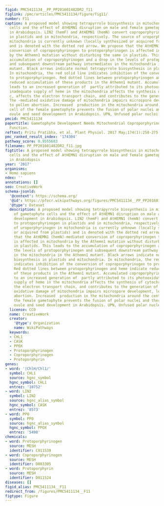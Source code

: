 ```yaml
---
figid: PMC5411134__PP_PP201601482DR2_f11
figlink: /pmc/articles/PMC5411134/figure/fig11/
number: F11
caption: A proposed model showing tetrapyrrole biosynthesis in mitochondria of gametophyte
  cells and the effect of AtHEMN1 disruption on male and female gametophyte development
  in Arabidopsis. LIN2 (hemF) and AtHEMN1 (hemN) convert coproporphyrinogen to protoporphyrinogen
  in plastids and in mitochondria, respectively. The source of uroporphyrinogen in
  mitochondria is currently unknown (locally synthesized or acquired from plastids)
  and is denoted with the dotted red arrow. We propose that the AtHEMN1 (hemN)-mediated
  conversion of coproporphyrinogen to protoporphyrinogen is affected in mitochondria
  by the Athemn1 mutation without disturbing the same in plastids. This leads to the
  accumulation of coproporphyrinogen and a drop in the levels of protoporphyrinogen
  and subsequent downstream pathway intermediates in the mitochondria in the Athemn1
  mutant. Black arrows indicate normal tetrapyrrole biosynthesis in plastids and mitochondria.
  In mitochondria, the red solid line indicates inhibition of the conversion of coproporphyrinogen
  to protoporphyrinogen. Red dotted lines between protoporphyrinogen and heme indicate
  reduced accumulation of these products in the Athemn1 mutant. Accumulated coproporphyrinogen
  leads to an increased generation of  partly attributed to its photooxidation. The
  inadequate supply of heme in the mitochondria affects the synthesis of cytochrome
  c, affects the electron transport chain, and contributes to the generation of .
  The -mediated oxidative damage of mitochondria impairs microspore development, leading
  to pollen abortion. Increased  production in the mitochondria around the central
  cell of the female gametophyte prevents the fusion of polar nuclei and thereby affects
  ovule and seed development in Arabidopsis. UPN, Unfused polar nuclei.
pmcid: PMC5411134
papertitle: Gametophyte Development Needs Mitochondrial Coproporphyrinogen III Oxidase
  Function.
reftext: Pritu Pratibha, et al. Plant Physiol. 2017 May;174(1):258-275.
pmc_ranked_result_index: '174304'
pathway_score: 0.9555683
filename: PP_PP201601482DR2_f11.jpg
figtitle: A proposed model showing tetrapyrrole biosynthesis in mitochondria of gametophyte
  cells and the effect of AtHEMN1 disruption on male and female gametophyte development
  in Arabidopsis
year: '2017'
organisms:
- Homo sapiens
ndex: ''
annotations: []
seo: CreativeWork
schema-jsonld:
  '@context': https://schema.org/
  '@id': https://pfocr.wikipathways.org/figures/PMC5411134__PP_PP201601482DR2_f11.html
  '@type': Dataset
  description: A proposed model showing tetrapyrrole biosynthesis in mitochondria
    of gametophyte cells and the effect of AtHEMN1 disruption on male and female gametophyte
    development in Arabidopsis. LIN2 (hemF) and AtHEMN1 (hemN) convert coproporphyrinogen
    to protoporphyrinogen in plastids and in mitochondria, respectively. The source
    of uroporphyrinogen in mitochondria is currently unknown (locally synthesized
    or acquired from plastids) and is denoted with the dotted red arrow. We propose
    that the AtHEMN1 (hemN)-mediated conversion of coproporphyrinogen to protoporphyrinogen
    is affected in mitochondria by the Athemn1 mutation without disturbing the same
    in plastids. This leads to the accumulation of coproporphyrinogen and a drop in
    the levels of protoporphyrinogen and subsequent downstream pathway intermediates
    in the mitochondria in the Athemn1 mutant. Black arrows indicate normal tetrapyrrole
    biosynthesis in plastids and mitochondria. In mitochondria, the red solid line
    indicates inhibition of the conversion of coproporphyrinogen to protoporphyrinogen.
    Red dotted lines between protoporphyrinogen and heme indicate reduced accumulation
    of these products in the Athemn1 mutant. Accumulated coproporphyrinogen leads
    to an increased generation of  partly attributed to its photooxidation. The inadequate
    supply of heme in the mitochondria affects the synthesis of cytochrome c, affects
    the electron transport chain, and contributes to the generation of . The -mediated
    oxidative damage of mitochondria impairs microspore development, leading to pollen
    abortion. Increased  production in the mitochondria around the central cell of
    the female gametophyte prevents the fusion of polar nuclei and thereby affects
    ovule and seed development in Arabidopsis. UPN, Unfused polar nuclei.
  license: CC0
  name: CreativeWork
  creator:
    '@type': Organization
    name: WikiPathways
  keywords:
  - CHL1
  - CASK
  - PPOX
  - Protoporphyrinogen
  - Coproporphyrinogen
  - Protoporphyrin
genes:
- word: '|ChlH/Chl1/'
  symbol: CHL1
  source: hgnc_symbol
  hgnc_symbol: CHL1
  entrez: '10752'
- word: LIN2
  symbol: LIN2
  source: hgnc_alias_symbol
  hgnc_symbol: CASK
  entrez: '8573'
- word: PPO
  symbol: PPO
  source: hgnc_alias_symbol
  hgnc_symbol: PPOX
  entrez: '5498'
chemicals:
- word: Protoporphyrinogen
  source: MESH
  identifier: C011539
- word: Coproporphyrinogen
  source: MESH
  identifier: D003305
- word: Protoporphyrin
  source: MESH
  identifier: D011524
diseases: []
figid_alias: PMC5411134__F11
redirect_from: /figures/PMC5411134__F11
figtype: Figure
---
```

